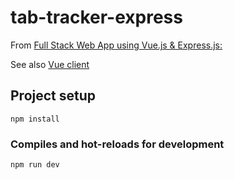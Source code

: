 # tab-tracker-express

From [Full Stack Web App using Vue.js & Express.js:](https://youtu.be/Fa4cRMaTDUI)

See also [Vue client](https://github.com/MikiWojak/tab-tracker-vue)

## Project setup
```
npm install
```

### Compiles and hot-reloads for development
```
npm run dev
```
